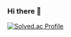 ### Hi there 👋
[![Solved.ac Profile](http://mazassumnida.wtf/api/generate_badge?boj=dladuscjf8)](https://solved.ac/dladuscjf8)
<!--
**LeongCrab/LeongCrab** is a ✨ _special_ ✨ repository because its `README.md` (this file) appears on your GitHub profile.

Here are some ideas to get you started:

- 🔭 I’m currently working on ...
- 🌱 I’m currently learning ...
- 👯 I’m looking to collaborate on ...
- 🤔 I’m looking for help with ...
- 💬 Ask me about ...
- 📫 How to reach me: ...
- 😄 Pronouns: ...
- ⚡ Fun fact: ...
-->
